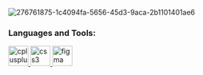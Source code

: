 ![276761875-1c4094fa-5656-45d3-9aca-2b1101401ae6](https://github.com/monarahmati/monarahmati/assets/107634745/ee4df73e-20cf-4837-877f-5eb3421b9225)

<h3 align="left">Languages and Tools:</h3>
<p align="left">
  <a href="https://www.w3schools.com/cpp/" target="_blank"> <img src="https://devicons.github.io/devicon/devicon.git/icons/cplusplus/cplusplus-original.svg" alt="cplusplus" width="40" height="40"/> </a> 
  <a href="https://www.w3schools.com/css/" target="_blank"> <img src="https://devicons.github.io/devicon/devicon.git/icons/css3/css3-original-wordmark.svg" alt="css3" width="40" height="40"/> </a> 
  <a href="https://www.figma.com/" target="_blank"> <img src="https://www.vectorlogo.zone/logos/figma/figma-icon.svg" alt="figma" width="40" height="40"/> </a> 
</p>


